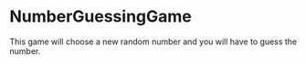 # NumberGuessingGame

This game will choose a new random number and you will have to guess the number.

